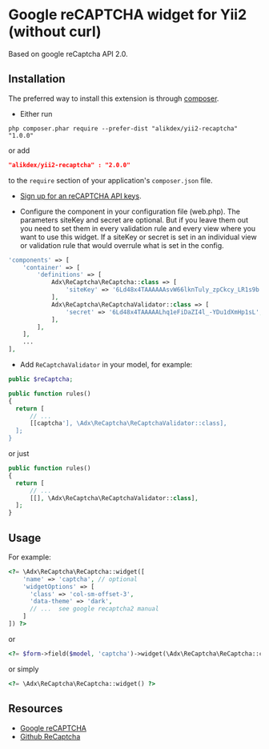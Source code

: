 Google reCAPTCHA widget for Yii2 (without curl)
================================
Based on google reCaptcha API 2.0.

Installation
------------
The preferred way to install this extension is through [composer](http://getcomposer.org/download/).

* Either run

```
php composer.phar require --prefer-dist "alikdex/yii2-recaptcha" "1.0.0"
```

or add

```json
"alikdex/yii2-recaptcha" : "2.0.0"
```

to the `require` section of your application's `composer.json` file.

* [Sign up for an reCAPTCHA API keys](https://www.google.com/recaptcha/admin#createsite).

* Configure the component in your configuration file (web.php). The parameters siteKey and secret are optional.
But if you leave them out you need to set them in every validation rule and every view where you want to use this widget.
If a siteKey or secret is set in an individual view or validation rule that would overrule what is set in the config.

```php
'components' => [
    'container' => [
        'definitions' => [
            Adx\ReCaptcha\ReCaptcha::class => [
                'siteKey' => '6Ld48x4TAAAAAAsvW66lknTuly_zpCkcy_LR1s9b',
            ],
            Adx\ReCaptcha\ReCaptchaValidator::class => [
                'secret' => '6Ld48x4TAAAAALhq1eFiDaZI4l_-YDu1dXmHp1sL',
            ],
        ],
    ],
    ...
],
```

* Add `ReCaptchaValidator` in your model, for example:

```php
public $reCaptcha;

public function rules()
{
  return [
      // ...
      [[captcha'], \Adx\ReCaptcha\ReCaptchaValidator::class],
  ];
}
```

or just

```php
public function rules()
{
  return [
      // ...
      [[], \Adx\ReCaptcha\ReCaptchaValidator::class],
  ];
}
```
Usage
-----
For example:

```php
<?= \Adx\ReCaptcha\ReCaptcha::widget([
    'name' => 'captcha', // optional
    'widgetOptions' => [
      'class' => 'col-sm-offset-3',
      'data-theme' => 'dark',
      // ...  see google recaptcha2 manual
    ]
]) ?>
```

or

```php
<?= $form->field($model, 'captcha')->widget(\Adx\ReCaptcha\ReCaptcha::className()) ?>
```

or simply

```php
<?= \Adx\ReCaptcha\ReCaptcha::widget() ?>
```

Resources
---------
* [Google reCAPTCHA](https://developers.google.com/recaptcha)
* [Github ReCaptcha](https://github.com/google/recaptcha)
